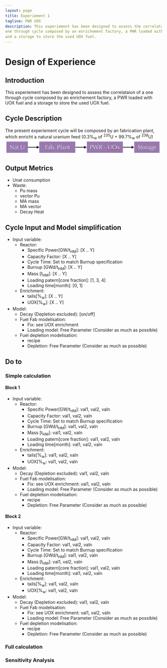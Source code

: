 ```yaml
---
layout: page
title: Experiement 1
tagline: PWR UOX
description: This experiement has been designed to assess the correlataion of a
one through cycle composed by an enrichement factory, a PWR loaded with UOX fuel
and a storage to store the used UOX fuel.
---
```



# Design of Experience

## Introduction
   This experiement has been designed to assess the correlataion of a
   one through cycle composed by an enrichement factory, a PWR loaded with UOX fuel
   and a storage to store the used UOX fuel.


## Cycle Description
   The present experiement cycle will be composed by an fabrication plant, which
   enricht a natural uranium feed (0.3%<sub>w</sub> of <sup>235</sup>U + 99.7%<sub>w</sub> of <sup>238</sup>U)
   ![Experiement 1 Shema](exp1.png)


## Output Metrics
   - Unat consumption
   - Waste:
     - Pu mass
     - vector Pu
     - MA mass
     - MA vector 
     - Decay Heat 


## Cycle Input and Model simplification
   - Input variable:
     - Reactor:
       - Specific Power[GW/t<sub>HM</sub>]: [X .. Y]
       - Capacity Factor: [X .. Y]
       - Cycle Time: Set to match Burnup specification
       - Burnup [GWd/t<sub>HM</sub>]: [X .. Y] 
       - Mass [t<sub>HM</sub>]: [X .. Y] 
       - Loading patern[core fraction]: [1, 3, 4]
       - Loading time[month]: [0, 1]
     - Enrichment:
       - tails[%<sub>w</sub>]: [X .. Y]
       - UOX[%<sub>w</sub>]: [X .. Y]
   - Model:
     - Decay (Depletion excluded): [on/off]
     - Fuel Fab modelisation: 
       - Fix: see UOX enrichment
       - Loading model: Free Parameter (Consider as much as possible)
     - Fuel depletion modelisation:
       - recipe 
       - Depletion: Free Parameter (Consider as much as possible)


## Do to

### Simple calculation

#### Block 1
   - Input variable:
     - Reactor:
       - Specific Power[GW/t<sub>HM</sub>]: val1, val2, valn 
       - Capacity Factor: val1, val2, valn 
       - Cycle Time: Set to match Burnup specification
       - Burnup [GWd/t<sub>HM</sub>]: val1, val2, valn 
       - Mass [t<sub>HM</sub>]: val1, val2, valn  
       - Loading patern[core fraction]: val1, val2, valn 
       - Loading time[month]: val1, val2, valn 
     - Enrichment:
       - tails[%<sub>w</sub>]: val1, val2, valn 
       - UOX[%<sub>w</sub>: val1, val2, valn 
   - Model:
     - Decay (Depletion excluded): val1, val2, valn 
     - Fuel Fab modelisation: 
       - Fix: see UOX enrichment: val1, val2, valn 
       - Loading model: Free Parameter (Consider as much as possible)
     - Fuel depletion modelisation:
       - recipe 
       - Depletion: Free Parameter (Consider as much as possible)

#### Block 2
   - Input variable:
     - Reactor:
       - Specific Power[GW/t<sub>HM</sub>]: val1, val2, valn 
       - Capacity Factor: val1, val2, valn 
       - Cycle Time: Set to match Burnup specification
       - Burnup [GWd/t<sub>HM</sub>]: val1, val2, valn 
       - Mass [t<sub>HM</sub>]: val1, val2, valn  
       - Loading patern[core fraction]: val1, val2, valn 
       - Loading time[month]: val1, val2, valn 
     - Enrichment:
       - tails[%<sub>w</sub>]: val1, val2, valn 
       - UOX[%<sub>w</sub>: val1, val2, valn 
   - Model:
     - Decay (Depletion excluded): val1, val2, valn 
     - Fuel Fab modelisation: 
       - Fix: see UOX enrichment: val1, val2, valn 
       - Loading model: Free Parameter (Consider as much as possible)
     - Fuel depletion modelisation:
       - recipe 
       - Depletion: Free Parameter (Consider as much as possible)

### Full calculation
  

### Sensitivity Analysis
